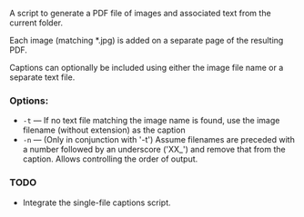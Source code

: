 A script to generate a PDF file of images and associated text from the current folder.

Each image (matching *.jpg) is added on a separate page of the resulting PDF.

Captions can optionally be included using either the image file name or a separate text file.

### Options:

 * `-t` — If no text file matching the image name is found, use the image filename (without extension) as the caption
 * `-n` — (Only in conjunction with '-t') Assume filenames are preceded with a number followed by an underscore ('XX_') and remove that from the caption. Allows controlling the order of output.

### TODO

 * Integrate the single-file captions script.
